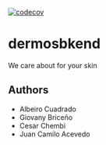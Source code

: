 [![codecov](https://codecov.io/gh/VinniK4m/dermosbkend/branch/master/graph/badge.svg?token=7TDZL3XZME)](https://codecov.io/gh/VinniK4m/dermosbkend)

# dermosbkend
We care about for your skin

## Authors
- Albeiro Cuadrado
- Giovany Briceño 
- Cesar Chembi
- Juan Camilo Acevedo



